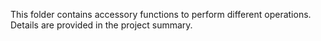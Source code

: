 This folder contains accessory functions to perform different operations. Details are provided in the project summary. 
